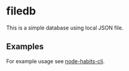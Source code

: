 

filedb
======

This is a simple database using local JSON file.

Examples
--------

For example usage see [node-habits-cli](https://github.com/jheusala/node-habits-cli).
